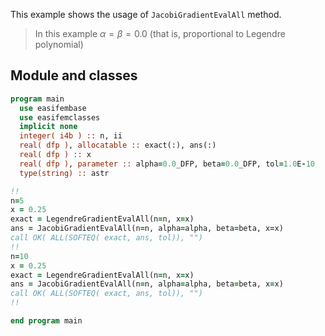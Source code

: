 This example shows the usage of `JacobiGradientEvalAll` method.

> In this example $\alpha=\beta=0.0$ (that is, proportional to Legendre polynomial)

## Module and classes

```fortran
program main
  use easifembase
  use easifemclasses
  implicit none
  integer( i4b ) :: n, ii
  real( dfp ), allocatable :: exact(:), ans(:)
  real( dfp ) :: x
  real( dfp ), parameter :: alpha=0.0_DFP, beta=0.0_DFP, tol=1.0E-10
  type(string) :: astr
```

```fortran
!!
n=5
x = 0.25
exact = LegendreGradientEvalAll(n=n, x=x)
ans = JacobiGradientEvalAll(n=n, alpha=alpha, beta=beta, x=x)
call OK( ALL(SOFTEQ( exact, ans, tol)), "")
!!
n=10
x = 0.25
exact = LegendreGradientEvalAll(n=n, x=x)
ans = JacobiGradientEvalAll(n=n, alpha=alpha, beta=beta, x=x)
call OK( ALL(SOFTEQ( exact, ans, tol)), "")
!!
```

```fortran
end program main
```
